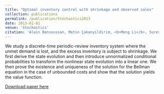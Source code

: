 ```yaml
---
title: "Optimal inventory control with shrinkage and observed sales"
collection: publications
permalink: /publication/Stochastics2013
date: 2013-01-01
venue: 'Stochastics'
citation: 'Alain Bensoussan, Metin Çakanyildirim, <b>Meng Li</b>, Suresh P. Sethi, &quot;Optimal inventory control with shrinkage and observed sales.&quot; <i>Stochastics</i>, 2013, 85(4), 589–603.'
---
```

We study a discrete-time periodic-review inventory system where the unmet demand is lost, and the excess inventory is subject to shrinkage. We first derive the state evolution and then introduce unnormalized conditional probabilities to transform the nonlinear state evolution into a linear one. We then prove the existence and uniqueness of the solution for the Bellman equation in the case of unbounded costs and show that the solution yields the value function.

[Download paper here](https://www.tandfonline.com/doi/pdf/10.1080/00207543.2010.537386)
